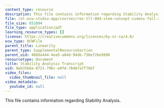 ```yaml
---
content_type: resource
description: This file contains information regarding Stability Analysis.
file: /ol-ocw-studio-app/courses/res-tll-004-stem-concept-videos-fall-2013/8eb3566e8721796ca9fd78487a7f76bf_MITRES_TLL-004F13_StabAnal.pdf
file_size: 651894
file_type: application/pdf
learning_resource_types: []
license: https://creativecommons.org/licenses/by-nc-sa/4.0/
ocw_type: OCWFile
parent_title: Linearity
parent_type: SupplementalResourceSection
parent_uid: 408da444-4ea5-a84d-94db-f30ef2be5696
resourcetype: Document
title: Stability Analysis Transcript
uid: 8eb3566e-8721-796c-a9fd-78487a7f76bf
video_files:
  video_thumbnail_file: null
video_metadata:
  youtube_id: null
---
```

This file contains information regarding Stability Analysis.